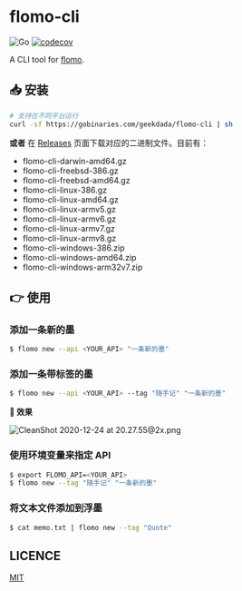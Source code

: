 # flomo-cli

![Go](https://github.com/geekdada/flomo-cli/workflows/Go/badge.svg)
[![codecov](https://codecov.io/gh/geekdada/flomo-cli/branch/master/graph/badge.svg?token=FJ3Y2ZB8YS)](https://codecov.io/gh/geekdada/flomo-cli)

A CLI tool for [flomo](https://flomoapp.com/register2/?Mzk3).

## 📥 安装

```bash
# 支持在不同平台运行
curl -sf https://gobinaries.com/geekdada/flomo-cli | sh
```

**或者** 在 [Releases](https://github.com/geekdada/flomo-cli/releases) 页面下载对应的二进制文件。目前有：

-   flomo-cli-darwin-amd64.gz
-   flomo-cli-freebsd-386.gz
-   flomo-cli-freebsd-amd64.gz
-   flomo-cli-linux-386.gz
-   flomo-cli-linux-amd64.gz
-   flomo-cli-linux-armv5.gz
-   flomo-cli-linux-armv6.gz
-   flomo-cli-linux-armv7.gz
-   flomo-cli-linux-armv8.gz
-   flomo-cli-windows-386.zip
-   flomo-cli-windows-amd64.zip
-   flomo-cli-windows-arm32v7.zip

## 👉 使用

### 添加一条新的墨

```bash
$ flomo new --api <YOUR_API> "一条新的墨"
```

### 添加一条带标签的墨

```bash
$ flomo new --api <YOUR_API> --tag "随手记" "一条新的墨"
```

**🔮 效果**

![CleanShot 2020-12-24 at 20.27.55@2x.png](https://i.loli.net/2020/12/24/g3v7c6fwOKyauRT.png)

### 使用环境变量来指定 API

```bash
$ export FLOMO_API=<YOUR_API>
$ flomo new --tag "随手记" "一条新的墨"
```

### 将文本文件添加到浮墨

```bash
$ cat memo.txt | flomo new --tag "Quote"
```

## LICENCE

[MIT](./LICENSE)
